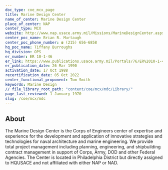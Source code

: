 ```yaml
---
doc_type: coe_mcx_page 
title: Marine Design Center
name_of_center: Marine Design Center
place_of_center: NAP
center_type: MCX
website: http://www.nap.usace.army.mil/Missions/MarineDesignCenter.aspx
center_poc_name: Brian R. Murtaugh
center_poc_phone_number: ☎ (215) 656-6858
hq_poc_name: Tiffany Burroughs
hq_division: OPS
er_number: ER 10-1-46
er_link: https://www.publications.usace.army.mil/Portals/76/ER%2010-1-46%20Combined.pdf?ver=-M7UR83xOkneHjX1Y00lYQ%3d%3d
er_publication_date: 26 Mar 1990
activation_date: 17 Oct 1988
recertification_date: 05 Oct 2022
center_functional_proponent: Tom Smith
keywords: Marine Design
// file_library_root_path: "content/coe/mcx/mdc/Library/" 
page_last_reviewed: 1 January 1970 
slug: /coe/mcx/mdc
---
```


## About 

The Marine Design Center is the Corps of Engineers center of expertise and experience for the development and application of innovative strategies and technologies for naval architecture and marine engineering. We provide total project management including planning, engineering, and shipbuilding contract management in support of Corps, Army, DOD and other Federal Agencies. The Center is located in Philadelphia District but directly assigned to HQUSACE and not affiliated with either NAP or NAD.

 
